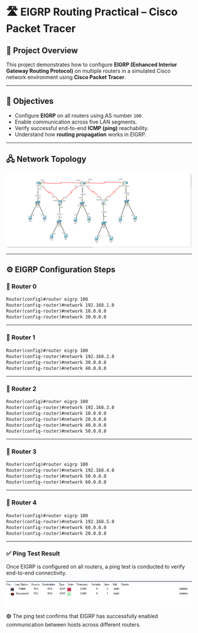 # 🛣️ EIGRP Routing Practical – Cisco Packet Tracer

## 📘 Project Overview

This project demonstrates how to configure **EIGRP (Enhanced Interior Gateway Routing Protocol)** on multiple routers in a simulated Cisco network environment using **Cisco Packet Tracer**.

---

## 🎯 Objectives

- Configure **EIGRP** on all routers using AS number `100`.
- Enable communication across five LAN segments.
- Verify successful end-to-end **ICMP (ping)** reachability.
- Understand how **routing propagation** works in EIGRP.

---

## 🖧 Network Topology

![EIGRP Topology](./01-EIGRP-Topology.png)

---

## ⚙️ EIGRP Configuration Steps

### 🔹 Router 0

<pre><code>Router(config)#router eigrp 100
Router(config-router)#network 192.168.1.0
Router(config-router)#network 10.0.0.0
Router(config-router)#network 30.0.0.0 </code></pre>

---

### 🔹 Router 1

<pre><code>Router(config)#router eigrp 100
Router(config-router)#network 192.168.2.0
Router(config-router)#network 30.0.0.0
Router(config-router)#network 40.0.0.0 </code></pre>

---

### 🔹 Router 2

<pre><code>Router(config)#router eigrp 100
Router(config-router)#network 192.168.3.0
Router(config-router)#network 10.0.0.0
Router(config-router)#network 20.0.0.0
Router(config-router)#network 40.0.0.0
Router(config-router)#network 50.0.0.0 </code></pre>

---

### 🔹 Router 3

<pre><code>Router(config)#router eigrp 100
Router(config-router)#network 192.168.4.0
Router(config-router)#network 50.0.0.0
Router(config-router)#network 60.0.0.0 </code></pre>

---

### 🔹 Router 4

<pre><code>Router(config)#router eigrp 100
Router(config-router)#network 192.168.5.0
Router(config-router)#network 60.0.0.0
Router(config-router)#network 20.0.0.0 </code></pre>

---

### ✅ Ping Test Result
Once EIGRP is configured on all routers, a ping test is conducted to verify end-to-end connectivity.

![EIGRP Successful Ping](./02-EIGRP-Routing-Successful.png)

🟢 The ping test confirms that EIGRP has successfully enabled communication between hosts across different routers.
